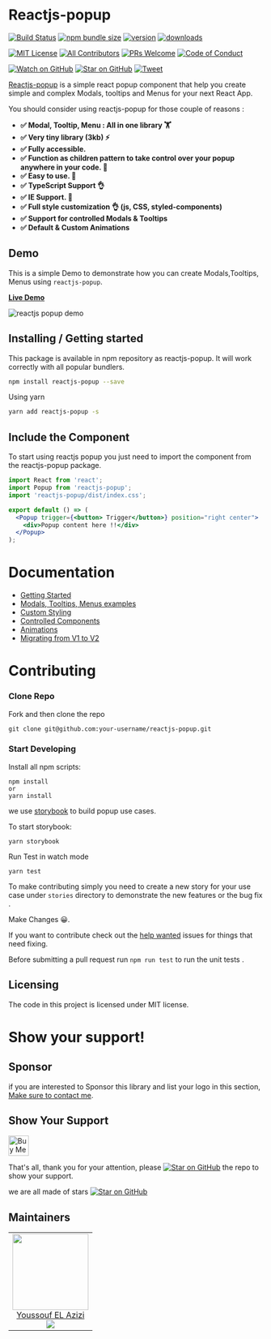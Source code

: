 # Reactjs-popup

[![Build Status][build-badge]][build]
[![npm bundle size][npm-bundle-size]][build]
[![version][version-badge]][package]
[![downloads][downloads-badge]][npmtrends]

[![MIT License][license-badge]][license]
[![All Contributors](https://img.shields.io/badge/all_contributors-16-orange.svg?style=flat-square)](#contributors)
[![PRs Welcome][prs-badge]][prs]
[![Code of Conduct][coc-badge]][coc]

[![Watch on GitHub][github-watch-badge]][github-watch]
[![Star on GitHub][github-star-badge]][github-star]
[![Tweet][twitter-badge]][twitter]

[Reactjs-popup](https://react-popup.elazizi.com) is a simple react popup component that help you create simple and complex Modals, tooltips and Menus for your next React App.

You should consider using reactjs-popup for those couple of reasons :

- **✅ Modal, Tooltip, Menu : All in one library 🏋️**
- **✅ Very tiny library (3kb) ⚡️**
- **✅ Fully accessible.**
- **✅ Function as children pattern to take control over your popup anywhere in your code. 💪**
- **✅ Easy to use. 🚀**
- **✅ TypeScript Support 👌**
- **✅ IE Support. 🚀**
- **✅ Full style customization 👌 (js, CSS, styled-components)**
- **✅ Support for controlled Modals & Tooltips**
- **✅ Default & Custom Animations**

## Demo

This is a simple Demo to demonstrate how you can create Modals,Tooltips, Menus using `reactjs-popup`.

[**Live Demo**](https://react-popup.elazizi.com)

![ reactjs popup demo](https://user-images.githubusercontent.com/11137944/92184555-74556c00-ee49-11ea-81c5-eb2a0087e93a.gif)

## Installing / Getting started

This package is available in npm repository as reactjs-popup. It will work correctly with all popular bundlers.

```bash
npm install reactjs-popup --save
```

Using yarn

```bash
yarn add reactjs-popup -s
```

## Include the Component

To start using reactjs popup you just need to import the component from the reactjs-popup package.

```jsx
import React from 'react';
import Popup from 'reactjs-popup';
import 'reactjs-popup/dist/index.css';

export default () => (
  <Popup trigger={<button> Trigger</button>} position="right center">
    <div>Popup content here !!</div>
  </Popup>
);
```

# Documentation

- [Getting Started](https://react-popup.elazizi.com/)
- [Modals, Tooltips, Menus examples ](https://react-popup.elazizi.com/react-modal)
- [Custom Styling](https://react-popup.elazizi.com/css-styling)
- [Controlled Components](https://react-popup.elazizi.com/controlled-popup)
- [Animations](https://react-popup.elazizi.com/react-popup-animation)
- [Migrating from V1 to V2 ](https://react-popup.elazizi.com/migrate-from-v1-to-v2)

# Contributing

### Clone Repo

Fork and then clone the repo

    git clone git@github.com:your-username/reactjs-popup.git

### Start Developing

Install all npm scripts:

    npm install
    or
    yarn install

we use [storybook](https://storybook.js.org/) to build popup use cases.

To start storybook:

```
yarn storybook
```

Run Test in watch mode

```
yarn test
```

To make contributing simply you need to create a new story for your use case under `stories` directory to demonstrate the new features or the bug fix .

Make Changes 😀.

If you want to contribute check out the [help wanted](https://github.com/yjose/reactjs-popup/issues?q=is%3Aissue+is%3Aopen+label%3A%22help+wanted%22) issues for things that need fixing.

Before submitting a pull request run `npm run test` to run the unit tests .

## Licensing

The code in this project is licensed under MIT license.

# Show your support!

## Sponsor

if you are interested to Sponsor this library and list your logo in this section, [Make sure to contact me](https://twitter.com/ElaziziYoussouf).

## Show Your Support

<a href="https://www.buymeacoffee.com/yjose" target="_blank">
  <img
    src="https://cdn.buymeacoffee.com/buttons/default-orange.png"
    alt="Buy Me A Coffee"
    height="40px"
  />
</a>
<br />

That's all, thank you for your attention, please [![Star on GitHub][github-star-badge]][github-star] the repo to show your support.

we are all made of stars [![Star on GitHub][github-star-badge]][github-star]

## Maintainers

<table>
  <tbody>
    <tr>
      <td align="center">
        <a href="http://elazizi.com/">
          <img width="150" height="150" src="https://github.com/yjose.png?v=3&s=150">
          </br>
          Youssouf EL Azizi
        </a>
        <div>
          <a href="https://twitter.com/ElaziziYoussouf">
            <img src="https://img.shields.io/twitter/follow/ElaziziYoussouf.svg?style=social&label=Follow" />
          </a>
        </div>
      </td>
    </tr>
  <tbody>
</table>

[build-badge]: https://img.shields.io/travis/yjose/reactjs-popup.svg?style=flat-square
[npm-bundle-size]: https://img.shields.io/bundlephobia/minzip/reactjs-popup?style=flat-square
[build]: https://travis-ci.org/yjose/reactjs-popup
[version-badge]: https://img.shields.io/npm/v/reactjs-popup.svg?style=flat-square
[package]: https://www.npmjs.com/package/reactjs-popup
[downloads-badge]: https://img.shields.io/npm/dt/reactjs-popup.svg?style=flat-square
[npmtrends]: http://www.npmtrends.com/reactjs-popup
[license-badge]: https://img.shields.io/npm/l/reactjs-popup.svg?style=flat-square
[license]: https://github.com/yjose/reactjs-popup/blob/master/LICENSE
[prs-badge]: https://img.shields.io/badge/PRs-welcome-brightgreen.svg?style=flat-square
[prs]: http://makeapullrequest.com
[coc-badge]: https://img.shields.io/badge/code%20of-conduct-ff69b4.svg?style=flat-square
[coc]: https://github.com/yjose/reactjs-popup/blob/master/CODE_OF_CONDUCT.md
[github-watch-badge]: https://img.shields.io/github/watchers/yjose/reactjs-popup.svg?style=social
[github-watch]: https://github.com/yjose/reactjs-popup/watchers
[github-star-badge]: https://img.shields.io/github/stars/yjose/reactjs-popup.svg?style=social
[github-star]: https://github.com/yjose/reactjs-popup/stargazers
[twitter]: https://twitter.com/intent/tweet?text=Check%20out%20reactjs-popup%20by%20%40ElaziziYoussouf%20https%3A%2F%2Fgithub.com%2Fyjose%2Freactjs-popup%20%F0%9F%91%8D
[twitter-badge]: https://img.shields.io/twitter/url/https/github.com/yjose/reactjs-popup.svg?style=social
[all-contributors]: https://github.com/yjose/all-contributors

